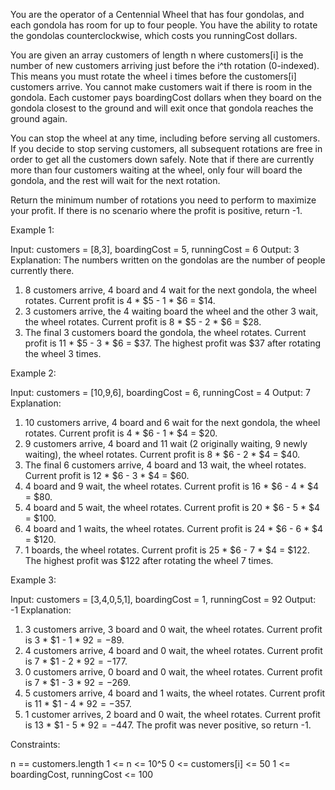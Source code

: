 You are the operator of a Centennial Wheel that has four gondolas, and each
gondola has room for up to four people. You have the ability to rotate the
gondolas counterclockwise, which costs you runningCost dollars.

You are given an array customers of length n where customers[i] is the number
of new customers arriving just before the i^th rotation (0-indexed). This
means you must rotate the wheel i times before the customers[i] customers
arrive. You cannot make customers wait if there is room in the gondola. Each
customer pays boardingCost dollars when they board on the gondola closest to
the ground and will exit once that gondola reaches the ground again.

You can stop the wheel at any time, including before serving all customers.
If you decide to stop serving customers, all subsequent rotations are free in
order to get all the customers down safely. Note that if there are currently
more than four customers waiting at the wheel, only four will board the
gondola, and the rest will wait for the next rotation.

Return the minimum number of rotations you need to perform to maximize your
profit. If there is no scenario where the profit is positive, return -1.


Example 1:


Input: customers = [8,3], boardingCost = 5, runningCost = 6
Output: 3
Explanation: The numbers written on the gondolas are the number of people
currently there.
1. 8 customers arrive, 4 board and 4 wait for the next gondola, the wheel
rotates. Current profit is 4 * $5 - 1 * $6 = $14.
2. 3 customers arrive, the 4 waiting board the wheel and the other 3 wait,
the wheel rotates. Current profit is 8 * $5 - 2 * $6 = $28.
3. The final 3 customers board the gondola, the wheel rotates. Current profit
is 11 * $5 - 3 * $6 = $37.
The highest profit was $37 after rotating the wheel 3 times.


Example 2:


Input: customers = [10,9,6], boardingCost = 6, runningCost = 4
Output: 7
Explanation:
1. 10 customers arrive, 4 board and 6 wait for the next gondola, the wheel
rotates. Current profit is 4 * $6 - 1 * $4 = $20.
2. 9 customers arrive, 4 board and 11 wait (2 originally waiting, 9 newly
waiting), the wheel rotates. Current profit is 8 * $6 - 2 * $4 = $40.
3. The final 6 customers arrive, 4 board and 13 wait, the wheel rotates.
Current profit is 12 * $6 - 3 * $4 = $60.
4. 4 board and 9 wait, the wheel rotates. Current profit is 16 * $6 - 4 * $4
= $80.
5. 4 board and 5 wait, the wheel rotates. Current profit is 20 * $6 - 5 * $4
= $100.
6. 4 board and 1 waits, the wheel rotates. Current profit is 24 * $6 - 6 * $4
= $120.
7. 1 boards, the wheel rotates. Current profit is 25 * $6 - 7 * $4 = $122.
The highest profit was $122 after rotating the wheel 7 times.


Example 3:


Input: customers = [3,4,0,5,1], boardingCost = 1, runningCost = 92
Output: -1
Explanation:
1. 3 customers arrive, 3 board and 0 wait, the wheel rotates. Current profit
is 3 * $1 - 1 * $92 = -$89.
2. 4 customers arrive, 4 board and 0 wait, the wheel rotates. Current profit
is 7 * $1 - 2 * $92 = -$177.
3. 0 customers arrive, 0 board and 0 wait, the wheel rotates. Current profit
is 7 * $1 - 3 * $92 = -$269.
4. 5 customers arrive, 4 board and 1 waits, the wheel rotates. Current profit
is 11 * $1 - 4 * $92 = -$357.
5. 1 customer arrives, 2 board and 0 wait, the wheel rotates. Current profit
is 13 * $1 - 5 * $92 = -$447.
The profit was never positive, so return -1.



Constraints:


n == customers.length
1 <= n <= 10^5
0 <= customers[i] <= 50
1 <= boardingCost, runningCost <= 100




